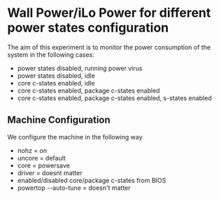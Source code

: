 # Wall Power/iLo Power for different power states configuration

The aim of this experiment is to monitor the power consumption of the system in the following cases:

* power states disabled, running power virus
* power states disabled, idle
* core c-states enabled, idle
* core c-states enabled, package c-states enabled
* core c-states enabled, package c-states enabled, s-states enabled


## Machine Configuration 
We configure the machine in the following way
* nohz = on
* uncore = default
* core = powersave
* driver = doesnt matter
* enabled/disabled core/package c-states from BIOS
* powertop --auto-tune = doesn't matter